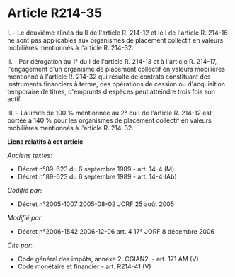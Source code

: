 # Article R214-35

I. - Le deuxième alinéa du II de l'article R. 214-12 et le I de l'article R. 214-16 ne sont pas applicables aux organismes de
placement collectif en valeurs mobilières mentionnés à l'article R. 214-32.

II. - Par dérogation au 1° du I de l'article R. 214-13 et à l'article R. 214-17, l'engagement d'un organisme de placement
collectif en valeurs mobilières mentionné à l'article R. 214-32 qui résulte de contrats constituant des instruments
financiers à terme, des opérations de cession ou d'acquisition temporaire de titres, d'emprunts d'espèces peut atteindre
trois fois son actif.

III. - La limite de 100 % mentionnée au 2° du I de l'article R. 214-12 est portée à 140 % pour les organismes de placement
collectif en valeurs mobilières mentionnés à l'article R. 214-32.

**Liens relatifs à cet article**

_Anciens textes_:

  - Décret n°89-623 du 6 septembre 1989 - art. 14-4 (M)
  - Décret n°89-623 du 6 septembre 1989 - art. 14-4 (Ab)

_Codifié par_:

  - Décret n°2005-1007 2005-08-02 JORF 25 août 2005

_Modifié par_:

  - Décret n°2006-1542 2006-12-06 art. 4 17° JORF 8 décembre 2006

_Cité par_:

  - Code général des impôts, annexe 2, CGIAN2. - art. 171 AM (V)
  - Code monétaire et financier - art. R214-41 (V)
